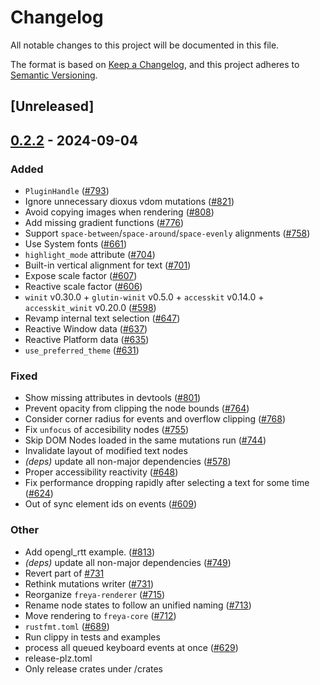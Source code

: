 # Changelog
All notable changes to this project will be documented in this file.

The format is based on [Keep a Changelog](https://keepachangelog.com/en/1.0.0/),
and this project adheres to [Semantic Versioning](https://semver.org/spec/v2.0.0.html).

## [Unreleased]

## [0.2.2](https://github.com/PlayForm/Freya/compare/freya-core-v0.2.1...freya-core-v0.2.2) - 2024-09-04

### Added
- `PluginHandle` ([#793](https://github.com/PlayForm/Freya/pull/793))
- Ignore unnecessary dioxus vdom mutations ([#821](https://github.com/PlayForm/Freya/pull/821))
- Avoid copying images when rendering ([#808](https://github.com/PlayForm/Freya/pull/808))
- Add missing gradient functions ([#776](https://github.com/PlayForm/Freya/pull/776))
- Support `space-between`/`space-around`/`space-evenly` alignments ([#758](https://github.com/PlayForm/Freya/pull/758))
- Use System fonts ([#661](https://github.com/PlayForm/Freya/pull/661))
- `highlight_mode` attribute ([#704](https://github.com/PlayForm/Freya/pull/704))
- Built-in vertical alignment for text ([#701](https://github.com/PlayForm/Freya/pull/701))
- Expose scale factor ([#607](https://github.com/PlayForm/Freya/pull/607))
- Reactive scale factor ([#606](https://github.com/PlayForm/Freya/pull/606))
- `winit` v0.30.0 + `glutin-winit` v0.5.0 + `accesskit` v0.14.0 + `accesskit_winit` v0.20.0  ([#598](https://github.com/PlayForm/Freya/pull/598))
- Revamp internal text selection ([#647](https://github.com/PlayForm/Freya/pull/647))
- Reactive Window data ([#637](https://github.com/PlayForm/Freya/pull/637))
- Reactive Platform data ([#635](https://github.com/PlayForm/Freya/pull/635))
- `use_preferred_theme` ([#631](https://github.com/PlayForm/Freya/pull/631))

### Fixed
- Show missing attributes in devtools ([#801](https://github.com/PlayForm/Freya/pull/801))
- Prevent opacity from clipping the node bounds ([#764](https://github.com/PlayForm/Freya/pull/764))
- Consider corner radius for events and overflow clipping ([#768](https://github.com/PlayForm/Freya/pull/768))
- Fix `unfocus` of accesibility nodes ([#755](https://github.com/PlayForm/Freya/pull/755))
- Skip DOM Nodes loaded in the same mutations run ([#744](https://github.com/PlayForm/Freya/pull/744))
- Invalidate layout of modified text nodes
- *(deps)* update all non-major dependencies ([#578](https://github.com/PlayForm/Freya/pull/578))
- Proper accessibility reactivity ([#648](https://github.com/PlayForm/Freya/pull/648))
- Fix performance dropping rapidly after selecting a text for some time ([#624](https://github.com/PlayForm/Freya/pull/624))
- Out of sync element ids on events ([#609](https://github.com/PlayForm/Freya/pull/609))

### Other
- Add opengl_rtt example. ([#813](https://github.com/PlayForm/Freya/pull/813))
- *(deps)* update all non-major dependencies ([#749](https://github.com/PlayForm/Freya/pull/749))
- Revert part of [#731](https://github.com/PlayForm/Freya/pull/731)
- Rethink mutations writer ([#731](https://github.com/PlayForm/Freya/pull/731))
- Reorganize `freya-renderer` ([#715](https://github.com/PlayForm/Freya/pull/715))
- Rename node states to follow an unified naming ([#713](https://github.com/PlayForm/Freya/pull/713))
- Move rendering to `freya-core` ([#712](https://github.com/PlayForm/Freya/pull/712))
- `rustfmt.toml` ([#689](https://github.com/PlayForm/Freya/pull/689))
- Run clippy in tests and examples
- process all queued keyboard events at once ([#629](https://github.com/PlayForm/Freya/pull/629))
- release-plz.toml
- Only release crates under /crates
